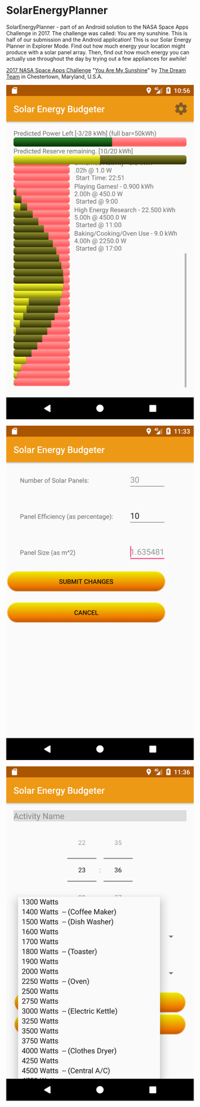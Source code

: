 # SolarEnergyPlanner
SolarEnergyPlanner - part of an Android solution to the NASA Space Apps Challenge in 2017. The challenge was called: You are my sunshine. This is half of our submission and the Android application! This is our Solar Energy Planner in Explorer Mode. Find out how much energy your location might produce with a solar panel array. Then, find out how much energy you can actually use throughout the day by trying out a few appliances for awhile!

[2017 NASA Space Apps Challenge](https://2017.spaceappschallenge.org/) "[You Are My Sunshine](https://2017.spaceappschallenge.org/challenges/earth-and-us/you-are-my-sunshine/details)" by [The Dream Team](https://2017.spaceappschallenge.org/challenges/earth-and-us/you-are-my-sunshine/teams/dream-team-1/project) in Chestertown, Maryland, U.S.A.


![Main Explorer Screen](https://github.com/shaunramsey/SolarEnergyPlanner/blob/master/device-2017-05-03-225643.png 
"Explorer View")

![Settings Screen](https://github.com/shaunramsey/SolarEnergyPlanner/blob/master/device-2017-05-03-233328.png
"Settings View")

![Activity Entry Screen](https://github.com/shaunramsey/SolarEnergyPlanner/blob/master/device-2017-05-03-233633.png
"Activity Entry View")
